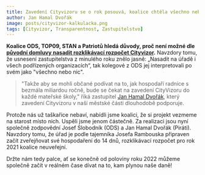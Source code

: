 ```yaml
---
title: Zavedení Cityvizoru se o rok posouvá, koalice chtěla všechno nebo nic
author: Jan Hamal Dvořák
image: posts/cityvizor-kalkulacka.png
tags: [Cityvizor, Transparentnost, Zastupitelstvo]
---
```


**Koalice ODS, TOP09, STAN a Patriotů hledá důvody, proč není možné dle [původní domluvy nasadit rozklikávací rozpočet Cityvizor](https://praha8.pirati.cz/aktuality/prosadili-jsme-cityvizor.html).** Navzdory tomu, že usnesení zastupitelstva z minulého roku znělo jasně: „Nasadit na úřadě i všech podřízených organizacích“, tak kolegové z ODS jej interpretovali po svém jako "všechno nebo nic".

>"Takže aby se mohli občané podívat na to, jak hospodaří radnice s bezmála miliardou ročně, bude se čekat na zavedení CityVizoru do každé mateřské školy," říká zastupitel [Jan Hamal Dvořák](https://praha8.pirati.cz/lide/jan-hamal-dvorak.html), který zavedení Cityvizoru v naší městské části dlouhodobě podporuje. 

Protože nás už taškařice nebaví, nabídli jsme koalici, že si projekt vezmeme na starost místo nich. Uspěli jsme jenom částečně. Za realizaci jsou nyní společně zodpovědní Josef Slobodník (ODS) a Jan Hamal Dvořák (Piráti). Navzdory tomu, že úřad je podle tajemníka Josefa Rambouska připraven začít zveřejňovat své hospodaření do 14 dnů, rozklikávací rozpočet pro rok 2021 koalice neuveřejní.

Držte nám tedy palce, ať se konečně od poloviny roku 2022 můžeme společně začít v reálném čase dívat na to, kam plynou naše daně! 

